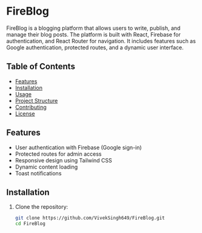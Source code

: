 # FireBlog

FireBlog is a blogging platform that allows users to write, publish, and manage their blog posts. The platform is built with React, Firebase for authentication, and React Router for navigation. It includes features such as Google authentication, protected routes, and a dynamic user interface.

## Table of Contents

- [Features](#features)
- [Installation](#installation)
- [Usage](#usage)
- [Project Structure](#project-structure)
- [Contributing](#contributing)
- [License](#license)

## Features

- User authentication with Firebase (Google sign-in)
- Protected routes for admin access
- Responsive design using Tailwind CSS
- Dynamic content loading
- Toast notifications

## Installation

1. Clone the repository:
   ```sh
   git clone https://github.com/VivekSingh649/FireBlog.git
   cd FireBlog
   ```
